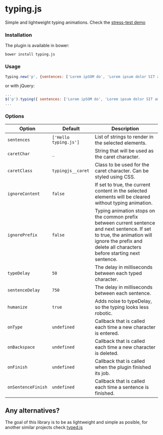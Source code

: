 # typing.js

Simple and lightweight typing animations. Check the [stress-test demo](http://codepen.io/DanielRS/pen/jbjoZN)

### Installation

The plugin is available in bower:

`bower install typing.js`

### Usage

```javascript
Typing.new('p', {sentences: ['Lorem ipSOM do', 'Lorem ipsum dolor SIT amet', 'Lorem ipsum dolor sit amet'] [...<other options>]});
```

or with jQuery:

```javascript
...
$('p').typing({ sentences: ['Lorem ipSOM do', 'Lorem ipsum dolor SIT amet', 'Lorem ipsum dolor sit amet'] [...<other options>]});
...
```

### Options

| Option | Default | Description |
| ------ | ------- | ----------- |
| `sentences` | `['Hello typing.js']` | List of strings to render in the selected elements. |
| `caretChar` | `_` | String that will be used as the caret character. |
| `caretClass` | `typingjs__caret` | Class to be used for the caret character. Can be styled using CSS. |
| `ignoreContent` | `false` | If set to true, the current content in the selected elements will be cleared without typing animation. |
| `ignorePrefix` | `false` | Typing animation stops on the common prefix between current sentence and next sentence. If set to true, the animation will ignore the prefix and delete all characters before starting next sentence. |
| `typeDelay` | `50` | The delay in milliseconds between each typed character. |
| `sentenceDelay` | `750` | The delay in milliseconds between each sentence. |
| `humanize` | `true` | Adds noise to typeDelay, so the typing looks less robotic. |
| `onType` | `undefined` | Callback that is called each time a new character is entered. |
| `onBackspace` | `undefined` | Callback that is called each time a new character is deleted. |
| `onFinish` | `undefined` | Callback that is called when the plugin finished its job. |
| `onSentenceFinish` | `undefined` | Callback that is called each time a sentence is finished. |

## Any alternatives?

The goal of this library is to be as lightweight and simple as posible, for another similar projects check [typed.js](https://github.com/mattboldt/typed.js/)
